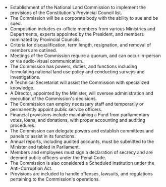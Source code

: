 - Establishment of the National Land Commission to implement the provisions of the Constitution's Provincial Council list.
- The Commission will be a corporate body with the ability to sue and be sued.
- Composition includes ex-officio members from various Ministries and Departments, experts appointed by the President, and members nominated by Provincial Councils.
- Criteria for disqualification, term length, resignation, and removal of members are outlined.
- Meetings of the Commission require a quorum, and can occur in-person or via audio-visual communication.
- The Commission has powers, duties, and functions including formulating national land use policy and conducting surveys and investigations.
- A Technical Secretariat will assist the Commission with specialized knowledge.
- A Director, appointed by the Minister, will oversee administration and execution of the Commission's decisions.
- The Commission can employ necessary staff and temporarily or permanently appoint public service officers.
- Financial provisions include maintaining a Fund from parliamentary votes, loans, and donations, with proper accounting and auditing procedures.
- The Commission can delegate powers and establish committees and panels to assist in its functions.
- Annual reports, including audited accounts, must be submitted to the Minister and tabled in Parliament.
- Members and employees must sign a declaration of secrecy and are deemed public officers under the Penal Code.
- The Commission is also considered a Scheduled institution under the Anti-Corruption Act.
- Provisions are included to handle offenses, lawsuits, and regulations pertaining to the Commission's operations.